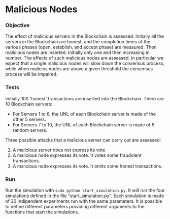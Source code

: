# Malicious Nodes

### Objective

The effect of malicious servers in the Blockchain is assessed.
Initially all the servers in the Blockchain are honest, and the completion times of the various phases
(open, establish, and accept phase) are measured.
Then malicious nodes are inserted. Initially only one and then increasing in number.
The effects of such malicious nodes are assessed, in particular we expect that a single malicious nodes will slow 
down the consensus process, while when malicios nodes are above a given threshold the consensus process will be impaired.

### Tests
 
Initially 100 'honest' transactions are inserted into the Blockchain.
There are 10 Blockchain servers:
 * For Servers 1 to 6, the UNL of each Blockchain server is made of the other 5 servers.
  * For Servers 7 to 10, the UNL of each Blockchain server is made of 5 random servers.
  
Three possible attacks that a malicious server can carry out are assessed:

1. A malicious server does not express its vote 
2. A malicious node expresses its vote. It votes some fraudolent transactions.
3. A malicious node expresses its vote. It omits some honest transactions.

### Run

Run the simulation with `sudo python start_simulation.py`.
It will run the four simulations defined in the file "start_simulation.py". Each simulation is made of 20 indipendent experiments
run with the same parameters. It is possible to define different parameters providing different arguments 
to the functions that start the simulations.
